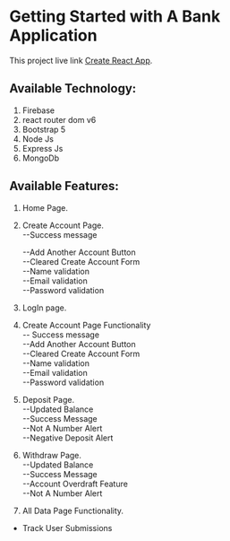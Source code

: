 # Getting Started with A Bank Application

This project live link [Create React App](https://github.com/facebook/create-react-app).

## Available Technology:

1. Firebase
2. react router dom v6
3. Bootstrap 5
4. Node Js
5. Express Js
6. MongoDb







## Available Features:

1. Home Page.<br/>
    
2. Create Account Page.<br/>
    --Success message<br/>

    --Add Another Account Button<br/>
    --Cleared Create Account Form<br/>
    --Name validation<br/>
    --Email validation<br/>
    --Password validation<br/>

3. LogIn page.<br/>

4. Create Account Page Functionality<br/>
    -- Success message<br/>
    --Add Another Account Button<br/>
    --Cleared Create Account Form<br/>
    --Name validation<br/>
    --Email validation<br/>
    --Password validation<br/>

5. Deposit Page.<br/>
   --Updated Balance<br/>
   --Success Message<br/>
   --Not A Number Alert<br/>
   --Negative Deposit Alert<br/>

6. Withdraw Page.<br/>
   --Updated Balance<br/>
   --Success Message<br/>
   --Account Overdraft Feature<br/>
   --Not A Number Alert<br/>

7. All Data Page Functionality.<br/>
  - Track User Submissions <br/>

